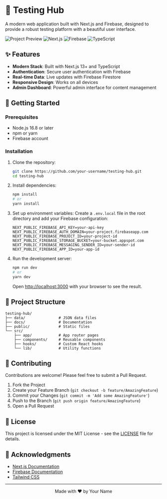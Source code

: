 # 🚀 Testing Hub

A modern web application built with Next.js and Firebase, designed to provide a robust testing platform with a beautiful user interface.

![Project Preview](https://img.shields.io/badge/status-active-success) 
![Next.js](https://img.shields.io/badge/Next.js-000000?style=flat&logo=nextdotjs&logoColor=white)
![Firebase](https://img.shields.io/badge/Firebase-FFCA28?style=flat&logo=firebase&logoColor=black)
![TypeScript](https://img.shields.io/badge/TypeScript-007ACC?style=flat&logo=typescript&logoColor=white)

## ✨ Features

- **Modern Stack**: Built with Next.js 13+ and TypeScript
- **Authentication**: Secure user authentication with Firebase
- **Real-time Data**: Live updates with Firebase Firestore
- **Responsive Design**: Works on all devices
- **Admin Dashboard**: Powerful admin interface for content management

## 🚀 Getting Started

### Prerequisites

- Node.js 16.8 or later
- npm or yarn
- Firebase account

### Installation

1. Clone the repository:
   ```bash
   git clone https://github.com/your-username/testing-hub.git
   cd testing-hub
   ```

2. Install dependencies:
   ```bash
   npm install
   # or
   yarn install
   ```

3. Set up environment variables:
   Create a `.env.local` file in the root directory and add your Firebase configuration:
   ```env
   NEXT_PUBLIC_FIREBASE_API_KEY=your-api-key
   NEXT_PUBLIC_FIREBASE_AUTH_DOMAIN=your-project.firebaseapp.com
   NEXT_PUBLIC_FIREBASE_PROJECT_ID=your-project-id
   NEXT_PUBLIC_FIREBASE_STORAGE_BUCKET=your-bucket.appspot.com
   NEXT_PUBLIC_FIREBASE_MESSAGING_SENDER_ID=your-sender-id
   NEXT_PUBLIC_FIREBASE_APP_ID=your-app-id
   ```

4. Run the development server:
   ```bash
   npm run dev
   # or
   yarn dev
   ```

   Open [http://localhost:3000](http://localhost:3000) with your browser to see the result.

## 📁 Project Structure

```
testing-hub/
├── data/               # JSON data files
├── docs/               # Documentation
├── public/             # Static files
└── src/
    ├── app/            # App router pages
    ├── components/     # Reusable components
    ├── hooks/          # Custom React hooks
    └── lib/            # Utility functions
```

## 🤝 Contributing

Contributions are welcome! Please feel free to submit a Pull Request.

1. Fork the Project
2. Create your Feature Branch (`git checkout -b feature/AmazingFeature`)
3. Commit your Changes (`git commit -m 'Add some AmazingFeature'`)
4. Push to the Branch (`git push origin feature/AmazingFeature`)
5. Open a Pull Request

## 📄 License

This project is licensed under the MIT License - see the [LICENSE](LICENSE) file for details.

## 🙏 Acknowledgments

- [Next.js Documentation](https://nextjs.org/docs)
- [Firebase Documentation](https://firebase.google.com/docs)
- [Tailwind CSS](https://tailwindcss.com/)

---

<div align="center">
  Made with ❤️ by Your Name
</div>
